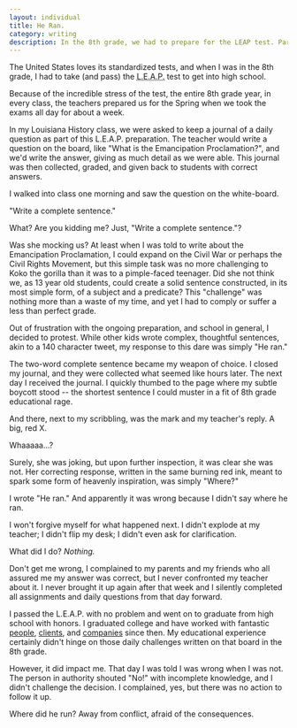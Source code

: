 ```yaml
---
layout: individual
title: He Ran.
category: writing
description: In the 8th grade, we had to prepare for the LEAP test. Part of the preparation was answering a daily question, and one day we were given a ridiculous task: to write a complete sentence.
---
```


The United States loves its standardized tests, and when I was in the 8th grade, I had to take (and pass) the <abbr title="Louisiana Educational Assessment Program">L.E.A.P.</abbr> test to get into high school. 

Because of the incredible stress of the test, the entire 8th grade year, in every class, the teachers prepared us for the Spring when we took the exams all day for about a week.

In my Louisiana History class, we were asked to keep a journal of a daily question as part of this L.E.A.P. preparation. The teacher would write a question on the board, like "What is the Emancipation Proclamation?", and we'd write the answer, giving as much detail as we were able. This journal was then collected, graded, and given back to students with correct answers.

I walked into class one morning and saw the question on the white-board. 

"Write a complete sentence."

What? Are you kidding me? Just, "Write a complete sentence."?

Was she mocking us? At least when I was told to write about the Emancipation Proclamation, I could expand on the Civil War or perhaps the Civil Rights Movement, but this simple task was no more challenging to Koko the gorilla than it was to a pimple-faced teenager. Did she not think we, as 13 year old students, could create a solid sentence constructed, in its most simple form, of a subject and a predicate? This "challenge" was nothing more than a waste of my time, and yet I had to comply or suffer a less than perfect grade. 

Out of frustration with the ongoing preparation, and school in general, I decided to protest. While other kids wrote complex, thoughtful sentences, akin to a 140 character tweet, my response to this dare was simply "He ran."

The two-word complete sentence became my weapon of choice. I closed my journal, and they were collected what seemed like hours later. The next day I received the journal. I quickly thumbed to the page where my subtle boycott stood -- the shortest sentence I could muster in a fit of 8th grade educational rage.

And there, next to my scribbling, was the mark and my teacher's reply. A big, red X. 

Whaaaaa...?

Surely, she was joking, but upon further inspection, it was clear she was not. Her correcting response, written in the same burning red ink, meant to spark some form of heavenly inspiration, was simply "Where?"

I wrote "He ran." And apparently it was wrong because I didn't say where he ran.

I won't forgive myself for what happened next. I didn't explode at my teacher; I didn't flip my desk; I didn't even ask for clarification. 

What did I do? *Nothing.*

Don't get me wrong, I complained to my parents and my friends who all assured me my answer was correct, but I never confronted my teacher about it. I never brought it up again after that week and I silently completed all assignments and daily questions from that day forward.

I passed the L.E.A.P. with no problem and went on to graduate from high school with honors. I graduated college and have worked with fantastic [people](http://artequalswork.com), [clients](http://woot.com), and [companies](http://kalkomey.com) since then. My educational experience certainly didn't hinge on those daily challenges written on that board in the 8th grade.

However, it did impact me. That day I was told I was wrong when I was not. The person in authority shouted "No!" with incomplete knowledge, and I didn't challenge the decision. I complained, yes, but there was no action to follow it up.

Where did he run? Away from conflict, afraid of the consequences.
